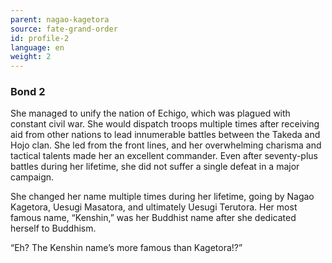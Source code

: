 ```yaml
---
parent: nagao-kagetora
source: fate-grand-order
id: profile-2
language: en
weight: 2
---
```


### Bond 2

She managed to unify the nation of Echigo, which was plagued with constant civil war. She would dispatch troops multiple times after receiving aid from other nations to lead innumerable battles between the Takeda and Hojo clan.
She led from the front lines, and her overwhelming charisma and tactical talents made her an excellent commander. Even after seventy-plus battles during her lifetime, she did not suffer a single defeat in a major campaign.

She changed her name multiple times during her lifetime, going by Nagao Kagetora, Uesugi Masatora, and ultimately Uesugi Terutora. Her most famous name, “Kenshin,” was her Buddhist name after she dedicated herself to Buddhism.

“Eh? The Kenshin name’s more famous than Kagetora!?”
